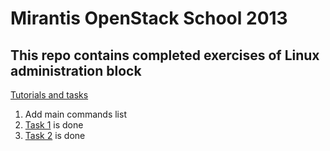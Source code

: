 Mirantis OpenStack School 2013
==============================

This repo contains completed exercises of Linux administration block
------------------------

[Tutorials and tasks](https://github.com/aguzikova/la)

1. Add main commands list
1. [Task 1](https://github.com/aguzikova/la/blob/master/sessions/s1) is done
1. [Task 2](https://github.com/aguzikova/la/blob/master/sessions/s2) is done
